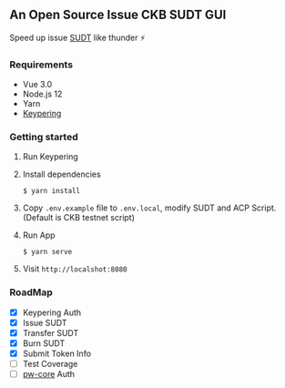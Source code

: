 ## An Open Source Issue CKB SUDT GUI

Speed up issue [SUDT](https://github.com/nervosnetwork/rfcs/blob/master/rfcs/0025-simple-udt/0025-simple-udt.md) like thunder ⚡️

### Requirements
- Vue 3.0
- Node.js 12
- Yarn
- [Keypering](https://github.com/nervosnetwork/keypering)

### Getting started

1. Run Keypering

2. Install dependencies

    ```$ yarn install```

3. Copy ```.env.example``` file to ```.env.local```, modify SUDT and ACP Script. (Default is CKB testnet script)

4. Run App

    ```$ yarn serve```

5. Visit ```http://localshot:8080```

### RoadMap
 - [x] Keypering Auth
 - [x] Issue SUDT
 - [x] Transfer SUDT
 - [x] Burn SUDT
 - [x] Submit Token Info
 - [ ] Test Coverage
 - [ ] [pw-core](https://github.com/lay2dev/pw-core) Auth

